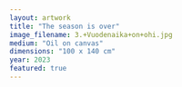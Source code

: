 ```yaml
---
layout: artwork
title: "The season is over"
image_filename: 3.+Vuodenaika+on+ohi.jpg
medium: "Oil on canvas"
dimensions: "100 x 140 cm"
year: 2023
featured: true
---
```


